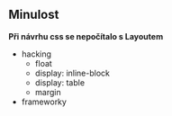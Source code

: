 ﻿## Minulost

**Při návrhu css se nepočítalo s Layoutem**

 * hacking
	* float
	* display: inline-block
	* display: table
	* margin
 * frameworky